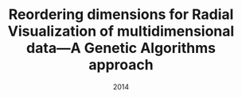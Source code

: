 ---
title: "Reordering dimensions for Radial Visualization of multidimensional data—A Genetic Algorithms approach"
collection: publications
permalink: /publication/2014-nan
date: 2014
venue: 'CEC'
---